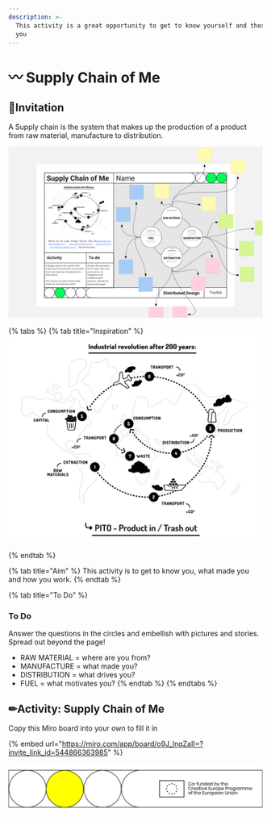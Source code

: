 ```yaml
---
description: >-
  This activity is a great opportunity to get to know yourself and those around
  you
---
```


# 〰 Supply Chain of Me

## ​🎯**Invitation**

A Supply chain is the system that makes up the production of a product from raw material, manufacture to distribution.

![](<../.gitbook/assets/Screenshot 2021-10-30 1.35.47 PM.png>)

{% tabs %}
{% tab title="Inspiration" %}
![Where  do  we  make  things?  Source:  Fab  City www.fab.city www.fablabs.io |    www.fabacademy.org |  www.iaac.net |  www.fabfoundation.org |  fab.cba.mit.edu](../.gitbook/assets/fab-whitepaper-2.jpg)


{% endtab %}

{% tab title="Aim" %}
This activity is to get to know you, what made you and how you work.
{% endtab %}

{% tab title="To Do" %}
### To Do

Answer the questions in the circles and embellish with pictures and stories. Spread out beyond the page!

* RAW MATERIAL = where are you from?
* MANUFACTURE = what made you?&#x20;
* DISTRIBUTION = what drives you?
* FUEL = what motivates you?
{% endtab %}
{% endtabs %}

&#x20;

## ✏Activity: Supply Chain of Me

Copy this Miro board into your own to fill it in

{% embed url="https://miro.com/app/board/o9J_lnqZaII=?invite_link_id=544866363985" %}

![](../.gitbook/assets/gitfooter.png)
